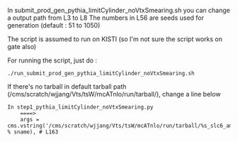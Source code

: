 In submit_prod_gen_pythia_limitCylinder_noVtxSmearing.sh
you can change a output path from L3 to L8 
The numbers in L56 are seeds used for generation (default : 51 to 1050)

The script is assumed to run on KISTI (so I'm not sure the script works on gate also)

For running the script, just do :
```
./run_submit_prod_gen_pythia_limitCylinder_noVtxSmearing.sh
```

If there's no tarball in default tarball path (/cms/scratch/wjjang/Vts/tsW/mcATnlo/run/tarball/), change a line below  
```
In step1_pythia_limitCylinder_noVtxSmearing.py
    ====>
    args = cms.vstring('/cms/scratch/wjjang/Vts/tsW/mcATnlo/run/tarball/%s_slc6_amd64_gcc481_CMSSW_7_1_30_tarball.tar.xz' % sname), # L163
```



